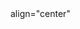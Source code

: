 <div> align="center"
<img src="![TabelaHash](https://github.com/user-attachments/assets/57f4196c-0320-41d1-a23a-cb2aa8826a5d)
" width="0px" />
</div>
